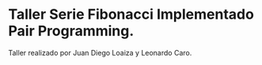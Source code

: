 # Taller Serie Fibonacci Implementado Pair Programming.

Taller realizado por Juan Diego Loaiza y Leonardo Caro.